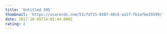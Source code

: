 ```yaml
---
title: 'Untitled 395'
thumbnail: 'https://ucarecdn.com/51cfd715-0387-48c6-aa1f-fb1afbe35599/'
date: 2017-10-05T14:01:44.000Z
rating: 2
---
```

